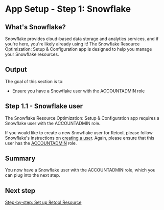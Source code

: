 # App Setup - Step 1: Snowflake

## What's Snowflake?
Snowflake provides cloud-based data storage and analytics services, and if you're here, you're likely already using it! The Snowflake Resource Optimization: Setup & Configuration app is designed to help you manage your Snowflake resources.

## Output
The goal of this section is to:
* Ensure you have a Snowflake user with the ACCOUNTADMIN role

## Step 1.1 - Snowflake user
The Snowflake Resource Optimization: Setup & Configuration app requires a Snowflake user with the ACCOUNTADMIN role. 

If you would like to create a new Snowflake user for Retool, please follow Snowflake's instructions on [creating a user](https://docs.snowflake.com/en/user-guide/admin-user-management.html#creating-users). Again, please ensure that this user has the [ACCOUNTADMIN](https://docs.snowflake.com/en/user-guide/security-access-control-considerations.html#using-the-accountadmin-role) role.

## Summary
You now have a Snowflake user with the ACCOUNTADMIN role, which you can plug into the next step.

## Next step
[Step-by-step: Set up Retool Resource](./set-up-retool-resource.md)
